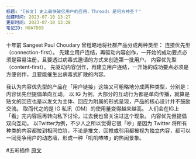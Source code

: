 ```yaml
---
标题: "[长文] 史上最快破亿用户的应用，Threads 是何方神圣？"
创建时间: 2023-07-10 13:27
更新时间: 2023-07-10 13:28
笔记ID: H8A7D89
---
```



十年前 Sangeet Paul Choudary 曾粗略地将社群产品分成两种类型：
连接优先型（connection-first）。 先建立用户连结，再驱动内容创作，一开始的成功要点必须是容易注册，且要透过病毒式邀请的方式来创造第一批用户。
内容优先型（content-first）。 先驱动内容创作，再建立用户连结，一开始的成功要点必须是方便创作，且要能催生出病毒式扩散的内容。

我认为内容优先型的产品在「用户链接」这端又可粗略地分成两种类型，分别是：
内容优先但提倡单向互动。 以 IG 为例，大部分的互动行为都是单向传播，就算是贴文的回应也是以发文为主体、回应为附属的形式呈现，产品的核心设计并不鼓励交流。 取而代之的是 IG 私讯（DM）的使用量变得越来越高。 人们会在IG上「看」完内容后再转向私下讨论，过去我也曾关注过这个现象。
内容优先但提倡双向互动。 以Twitter为例，不少人之所以觉得它很「吵」是因为 Twitter 将所有种类的内容都拉到相同位阶，不论是推文、回推或引用都被视为独立内容，都可以一同竞争用户的动态墙，形成一种「叽叽喳喳」的热闹景象。



 #五彩插件 [原文](https://mailchi.mp/manny-li.com/063-16874244?e=5acbdb8fcd)